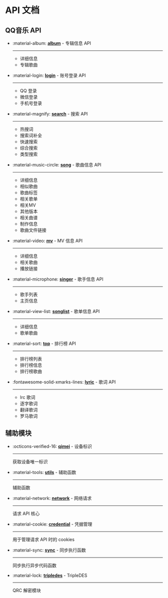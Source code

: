 # API 文档

## QQ音乐 API

<div class="grid cards" markdown>

-   :material-album: **[album]** - 专辑信息 API

    ***

    - 详细信息
    - 专辑歌曲

-   :material-login: **[login]** - 账号登录 API

    ***

    - QQ 登录
    - 微信登录
    - 手机号登录

-   :material-magnify: **[search]** - 搜索 API

    ***

    - 热搜词
    - 搜索词补全
    - 快速搜索
    - 综合搜索
    - 类型搜索

-  :material-music-circle: **[song]** - 歌曲信息 API

    ***

    - 详细信息
    - 相似歌曲
    - 歌曲标签
    - 相关歌单
    - 相关MV
    - 其他版本
    - 相关曲谱
    - 制作信息
    - 歌曲文件链接

-  :material-video: **[mv]** - MV 信息 API

    ***

    - 详细信息
    - 相关歌曲
    - 播放链接

-  :material-microphone: **[singer]** - 歌手信息 API

    ***

    - 歌手列表
    - 主页信息

-   :material-view-list: **[songlist]** - 歌单信息 API

    ***

    - 详细信息
    - 歌单歌曲

-   :material-sort: **[top]** - 排行榜 API

    ***

    - 排行榜列表
    - 排行榜信息
    - 排行榜歌曲

-   :fontawesome-solid-xmarks-lines: **[lyric]** - 歌词 API

    ***

    - lrc 歌词
    - 逐字歌词
    - 翻译歌词
    - 罗马歌词

</div>

  [album]: album.md
  [login]: login.md
  [mv]: mv.md
  [search]: search.md
  [singer]: singer.md
  [song]: song.md
  [songlist]: songlist.md
  [top]: top.md
  [lyric]: lyric.md

## 辅助模块

<div class="grid cards" markdown>

-   :octicons-verified-16: **[qimei]** - 设备标识

    ***

    获取设备唯一标识

-   :material-tools: **[utils]** - 辅助函数

    ***

    辅助函数

-   :material-network: **[network]** - 网络请求

    ***

    请求 API 核心

-   :material-cookie: **[credential]** - 凭据管理

    ***

    用于管理请求 API 时的 cookies

-   :material-sync: **[sync]** - 同步执行函数

    ***

    同步执行异步代码函数

-   :material-lock: **[tripledes]** - TripleDES

    ***

    QRC 解密模块

</div>

  [qimei]: utils/qimei.md
  [utils]: utils/utils.md
  [network]: utils/network.md
  [credential]: utils/credential.md
  [sync]: utils/sync.md
  [tripledes]: utils/tripledes.md
